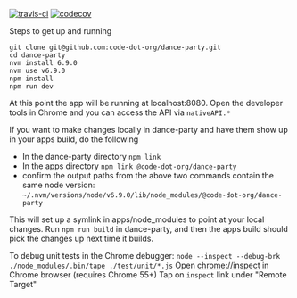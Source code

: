 [![travis-ci](https://travis-ci.org/code-dot-org/dance-party.svg?branch=master)](https://travis-ci.org/code-dot-org/dance-party/builds)
[![codecov](https://codecov.io/gh/code-dot-org/dance-party/branch/master/graph/badge.svg)](https://codecov.io/gh/code-dot-org/dance-party)

Steps to get up and running
```
git clone git@github.com:code-dot-org/dance-party.git
cd dance-party
nvm install 6.9.0
nvm use v6.9.0
npm install
npm run dev
```

At this point the app will be running at localhost:8080. Open the developer tools in Chrome and you can access the API via `nativeAPI.*`

If you want to make changes locally in dance-party and have them show up in your apps build, do the following
- In the dance-party directory `npm link`
- In the apps directory `npm link @code-dot-org/dance-party`
- confirm the output paths from the above two commands contain the same node version: `~/.nvm/versions/node/v6.9.0/lib/node_modules/@code-dot-org/dance-party`

This will set up a symlink in apps/node_modules to point at your local changes. Run `npm run build` in dance-party, and then the apps build should pick the changes up next time it builds.

To debug unit tests in the Chrome debugger:
`node --inspect --debug-brk ./node_modules/.bin/tape ./test/unit/*.js`
Open [chrome://inspect](chrome://inspect) in Chrome browser (requires Chrome 55+)
Tap on `inspect` link under "Remote Target"
